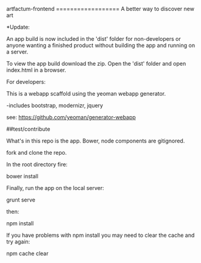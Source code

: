 artfactum-frontend
================== A better way to discover new art

*Update:

An app build is now included in the 'dist' folder for non-developers or anyone wanting a finished product without building the app and running on a server. 

To view the app build download the zip. Open the 'dist' folder and open index.html in a browser.

For developers:

This is a webapp scaffold using the yeoman webapp generator.

-includes bootstrap, modernizr, jquery

see: https://github.com/yeoman/generator-webapp

##test/contribute

What's in this repo is the app. Bower, node components are gitignored.

fork and clone the repo.

In the root directory fire:

bower install

Finally, run the app on the local server:

grunt serve

then:

npm install

If you have problems with npm install you may need to clear the cache and try again:

npm cache clear

